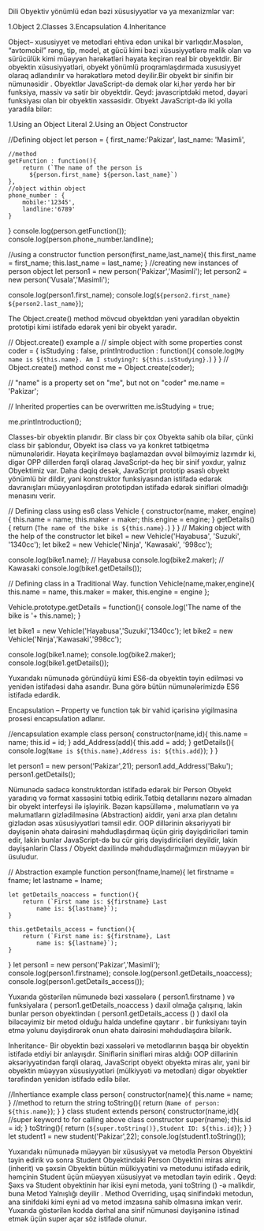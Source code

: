 <!-- OOP in Js -->

Dili Obyektiv yönümlü edən bəzi xüsusiyyətlər və ya mexanizmlər var:

1.Object
2.Classes
3.Encapsulation
4.Inheritance

<!-- Object -->

Object– xususiyyet ve metodlari ehtiva edən unikal bir varlıqdır.Məsələn, “avtomobil” rəng, tip, model, at gücü kimi bəzi xüsusiyyətlərə malik olan və sürücülük kimi müəyyən hərəkətləri həyata keçirən real bir obyektdir. Bir obyektin xüsusiyyətləri, obyekt yönümlü proqramlaşdırmada xususiyyet olaraq adlandırılır və hərəkətlərə metod deyilir.Bir obyekt bir sinifin bir nümunəsidir . Obyektlər JavaScript-də demək olar ki,hər yerdə hər bir funksiya, massiv və sətir bir obyektdir. Qeyd: javascriptdəki metod, dəyəri funksiyası olan bir obyektin xassəsidir. Obyekt JavaScript-də iki yolla yaradıla bilər:

1.Using an Object Literal
2.Using an Object Constructor

<!--  Object Literal  -->

//Defining object
let person = {
first_name:'Pakizar',
last_name: 'Masimli',

    //method
    getFunction : function(){
        return (`The name of the person is
          ${person.first_name} ${person.last_name}`)
    },
    //object within object
    phone_number : {
        mobile:'12345',
        landline:'6789'
    }

}
console.log(person.getFunction());
console.log(person.phone_number.landline);

<!-- Object Constructor -->

//using a constructor
function person(first_name,last_name){
this.first_name = first_name;
this.last_name = last_name;
}
//creating new instances of person object
let person1 = new person('Pakizar','Masimli');
let person2 = new person('Vusala','Masimli');

console.log(person1.first_name);
console.log(`${person2.first_name} ${person2.last_name}`);

<!-- Using Object.create() method: -->

The Object.create() method mövcud obyektdən yeni yaradılan obyektin prototipi kimi istifadə edərək yeni bir obyekt yaradır.

// Object.create() example a
// simple object with some properties
const coder = {
isStudying : false,
printIntroduction : function(){
console.log(`My name is ${this.name}. Am I studying?: ${this.isStudying}.`)
}
}
// Object.create() method
const me = Object.create(coder);

// "name" is a property set on "me", but not on "coder"
me.name = 'Pakizar';

// Inherited properties can be overwritten
me.isStudying = true;

me.printIntroduction();

<!-- Classes -->

Classes-bir obyektin planıdır. Bir class bir çox Obyektə sahib ola bilər, çünki class bir şablondur, Obyekt isə class və ya konkret tətbiqetmə nümunələridir.
Həyata keçirilməyə başlamazdan əvvəl bilməyimiz lazımdır ki, digər OPP dillerden fərqli olaraq JavaScript-də heç bir sinif yoxdur, yalnız Obyektimiz var. Daha dəqiq desək, JavaScript prototip əsaslı obyekt yönümlü bir dildir, yəni konstruktor funksiyasından istifadə edərək davranışları müəyyənləşdirən prototipdən istifadə edərək sinifləri olmadığı mənasını verir.

// Defining class using es6
class Vehicle {
constructor(name, maker, engine) {
this.name = name;
this.maker = maker;
this.engine = engine;
}
getDetails(){
return (`The name of the bike is ${this.name}.`)
}
}
// Making object with the help of the constructor
let bike1 = new Vehicle('Hayabusa', 'Suzuki', '1340cc');
let bike2 = new Vehicle('Ninja', 'Kawasaki', '998cc');

console.log(bike1.name); // Hayabusa
console.log(bike2.maker); // Kawasaki
console.log(bike1.getDetails());

<!-- Traditional Way -->

// Defining class in a Traditional Way.
function Vehicle(name,maker,engine){
this.name = name,
this.maker = maker,
this.engine = engine
};

Vehicle.prototype.getDetails = function(){
console.log('The name of the bike is '+ this.name);
}

let bike1 = new Vehicle('Hayabusa','Suzuki','1340cc');
let bike2 = new Vehicle('Ninja','Kawasaki','998cc');

console.log(bike1.name);
console.log(bike2.maker);
console.log(bike1.getDetails());

Yuxarıdakı nümunədə göründüyü kimi ES6-da obyektin təyin edilməsi və yenidən istifadəsi daha asandır. Buna görə bütün nümunələrimizdə ES6 istifadə edərdik.

<!-- Encapsulation  -->

Encapsulation – Property ve function tək bir vahid içərisinə yigilmasina prosesi encapsulation adlanır.

//encapsulation example
class person{
constructor(name,id){
this.name = name;
this.id = id;
}
add_Address(add){
this.add = add;
}
getDetails(){
console.log(`Name is ${this.name},Address is: ${this.add}`);
}
}

let person1 = new person('Pakizar',21);
person1.add_Address('Baku');
person1.getDetails();

Nümunədə sadəcə konstruktordan istifadə edərək bir Person Obyekt yaradırıq və format xassəsini tətbiq edirik.Tətbiq detallarını nəzərə almadan bir obyekt interfeysi ilə işləyirik. Bəzən kapsülləmə , məlumatların və ya məlumatların gizlədilməsinə (Abstraction) aiddir, yəni arxa plan detalını gizlədən əsas xüsusiyyətləri təmsil edir. OOP dillərinin əksəriyyəti bir dəyişənin əhatə dairəsini məhdudlaşdırmaq üçün giriş dəyişdiriciləri təmin edir, lakin bunlar JavaScript-də bu cür giriş dəyişdiriciləri deyildir, lakin dəyişənlərin Class / Obyekt daxilində məhdudlaşdırmağımızın müəyyən bir üsuludur.

// Abstraction example
function person(fname,lname){
let firstname = fname;
let lastname = lname;

    let getDetails_noaccess = function(){
    	return (`First name is: ${firstname} Last
    		name is: ${lastname}`);
    }

    this.getDetails_access = function(){
    	return (`First name is: ${firstname}, Last
    		name is: ${lastname}`);
    }

}
let person1 = new person('Pakizar','Masimli');
console.log(person1.firstname);
console.log(person1.getDetails_noaccess);
console.log(person1.getDetails_access());

Yuxarıda göstərilən nümunədə bəzi xassələrə ( person1.firstname ) və funksiyalara ( person1.getDetails_noaccess ) daxil olmağa çalışırıq, lakin bunlar person obyektindən ( person1.getDetails_access () ) daxil ola biləcəyimiz bir metod olduğu halda undefine qaytarır . bir funksiyanı təyin etmə yolunu dəyişdirərək onun əhatə dairəsini məhdudlaşdıra bilərik.

<!-- Inheritance -->

Inheritance- Bir obyektin bəzi xassələri və metodlarının başqa bir obyektin istifadə etdiyi bir anlayışdır. Siniflərin sinifləri miras aldığı OOP dillərinin əksəriyyətindən fərqli olaraq, JavaScript obyekt obyektə miras alır, yəni bir obyektin müəyyən xüsusiyyətləri (mülkiyyəti və metodları) digər obyektler tərəfindən yenidən istifadə edilə bilər.

//Inhertiance example
class person{
constructor(name){
this.name = name;
}
//method to return the string
toString(){
return (`Name of person: ${this.name}`);
}
}
class student extends person{
constructor(name,id){
//super keyword to for calling above class constructor
super(name);
this.id = id;
}
toString(){
return (`${super.toString()},Student ID: ${this.id}`);
}
}
let student1 = new student('Pakizar',22);
console.log(student1.toString());

Yuxarıdakı nümunədə müəyyən bir xüsusiyyət və metodla Person Obyektini təyin edirik və sonra Student Obyektindəki Person Obyektini miras alırıq (inherit) və şəxsin Obyektin bütün mülkiyyətini və metodunu istifadə edirik, həmçinin Student üçün müəyyən xüsusiyyət və metodları təyin edirik . Qeyd: Şəxs və Student obyektinin hər ikisi eyni metoda, yəni toString () -ə malikdir, buna Metod Yalnışlığı deyilir . Method Overriding, uşaq sinifindəki metodun, ana sinifdəki kimi eyni ad və metod imzasına sahib olmasına imkan verir. Yuxarıda göstərilən kodda dərhal ana sinif nümunəsi dəyişəninə istinad etmək üçün super açar söz istifadə olunur.